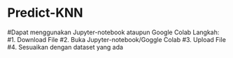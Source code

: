 # Predict-KNN

#Dapat menggunakan Jupyter-notebook ataupun Google Colab Langkah:
#1. Download File
#2. Buka Jupyter-notebook/Goggle Colab
#3. Upload File
#4. Sesuaikan dengan dataset yang ada
